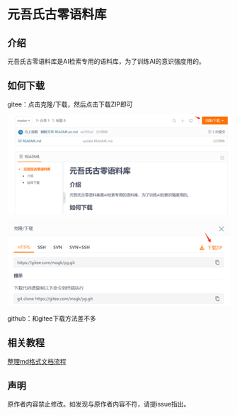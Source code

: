 # 元吾氏古零语料库

## 介绍

元吾氏古零语料库是AI检索专用的语料库，为了训练AI的意识强度用的。

## 如何下载

gitee：点击克隆/下载，然后点击下载ZIP即可

![1721731192845](image/README/1721731192845.png)

![1721731265700](image/README/1721731265700.png)

github：和gitee下载方法差不多

## 相关教程

[整理md格式文档流程](./相关教程/整理md格式文档流程.md)

## 声明

原作者内容禁止修改。如发现与原作者内容不符，请提issue指出。
